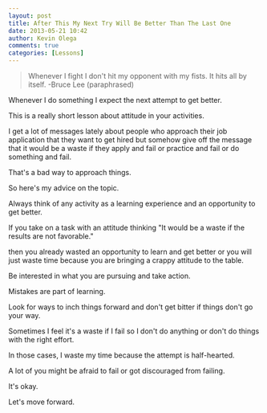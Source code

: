```yaml
---
layout: post
title: After This My Next Try Will Be Better Than The Last One
date: 2013-05-21 10:42
author: Kevin Olega
comments: true
categories: [Lessons]
---
```

> Whenever I fight I don't hit my opponent with my fists. It hits all by itself. -Bruce Lee (paraphrased)

Whenever I do something I expect the next attempt to get better.

This is a really short lesson about attitude in your activities. 

I get a lot of messages lately about people who approach their job application that they want to get hired but somehow give off the message that it would be a waste if they apply and fail or practice and fail or do something and fail. 

That's a bad way to approach things. 

So here's my advice on the topic.

Always think of any activity as a learning experience and an opportunity to get better.

If you take on a task with an attitude thinking "It would be a waste if the results are not favorable." 

then you already wasted an opportunity to learn and get better or you will just waste time because you are bringing a crappy attitude to the table.

Be interested in what you are pursuing and take action.

Mistakes are part of learning.

Look for ways to inch things forward and don't get bitter if things don't go your way.

Sometimes I feel it's a waste if I fail so I don't do anything or don't do things with the right effort. 

In those cases, I waste my time because the attempt is half-hearted. 

A lot of you might be afraid to fail or got discouraged from failing. 

It's okay. 

Let's move forward.
